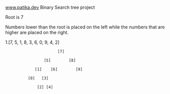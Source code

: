 www.patika.dev
Binary Search tree project

Root is 7
 
 Numbers lower than the root is placed on the left while the numbers that are higher are placed on the right.

1.[7, 5, 1, 8, 3, 6, 0, 9, 4, 2] 



                           [7]

                     [5]        [8]

                 [1]    [6]        [9]

              [0]   [3]

                  [2] [4]